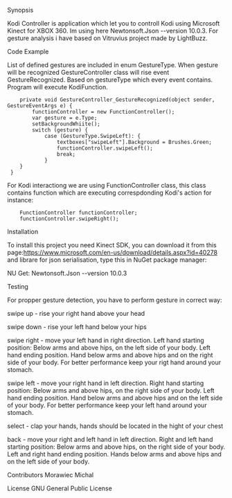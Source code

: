 Synopsis

Kodi Controller is application which let you to controll Kodi using Microsoft Kinect for XBOX 360. Im using here Newtonsoft.Json --version 10.0.3. For gesture analysis i have based on Vitruvius project made by LightBuzz.  


Code Example

List of defined gestures are included in enum GestureType. When gesture will be recognized GestureController class will rise event GestureRecognized. 
Based on gestureType which every event contains. Program will execute KodiFunction. 

        private void GestureController_GestureRecognized(object sender, GestureEventArgs e) {
            functionController = new FunctionController();
            var gesture = e.Type;
            setBackgroundWhiite();
            switch (gesture) {
                case (GestureType.SwipeLeft): {
                    textboxes["swipeLeft"].Background = Brushes.Green;
                    functionController.swipeLeft();
                    break;
                }
	    }
	 }
For Kodi interactiong we are using FunctionController class, this class contains function which are executing correspdonding Kodi's action
for instance:

        FunctionController functionController;
        functionController.swipeRight();

		
		
		
Installation

To install this project you need Kinect SDK, you can download it from this page:https://www.microsoft.com/en-us/download/details.aspx?id=40278
and librare for json serialisation, type this in NuGet package manager: 

NU Get: Newtonsoft.Json --version 10.0.3

Testing

For propper gesture detection, you have to perform gesture in correct way:

swipe up - rise your right hand above your head

swipe down - rise your left hand below your hips

swipe right - move your left hand in right direction. Left hand starting position: Below arms and above hips, on the left side of your body. Left hand ending position. Hand below arms and above hips and on the right side of your body. For better performance keep your rigt hand around your stomach. 

swipe left - move your right hand in left direction. Right hand starting position: Below arms and above hips, on the right side of your body. Left hand ending position. Hand below arms and above hips and on the left side of your body. For better performance keep your left hand around your stomach. 

select - clap your hands, hands should be located in the hight of your chest

back - move your right and left hand in left direction. Right and left hand starting position: Below arms and above hips, on the right side of your body. Left and right hand ending position. Hands below arms and above hips and on the left side of your body.

Contributors
Morawiec Michal

License
GNU General Public License
